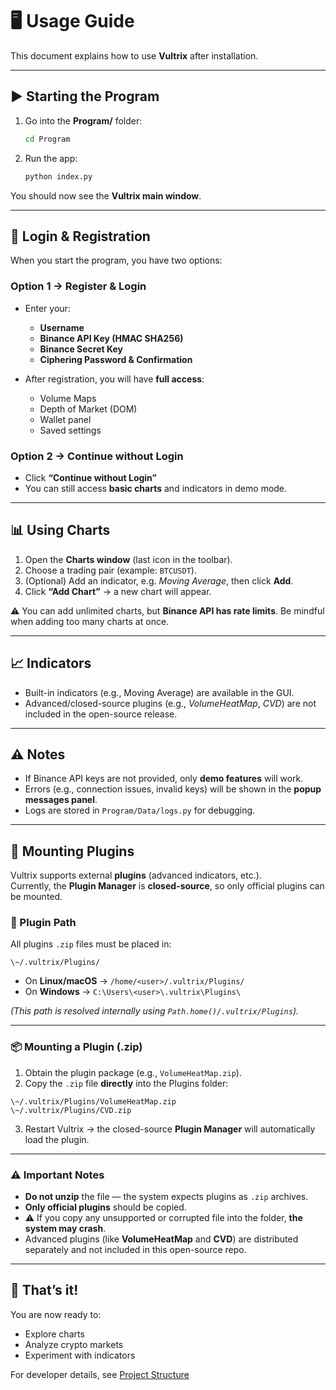 # 🖥️ Usage Guide

This document explains how to use **Vultrix** after installation.  

---

## ▶️ Starting the Program

1. Go into the **Program/** folder:
    ```bash
    cd Program
    ```

2. Run the app:

   ```bash
   python index.py
   ```

You should now see the **Vultrix main window**.

---

## 🔑 Login & Registration

When you start the program, you have two options:

### Option 1 → Register & Login

* Enter your:

  * **Username**
  * **Binance API Key (HMAC SHA256)**
  * **Binance Secret Key**
  * **Ciphering Password & Confirmation**
* After registration, you will have **full access**:

  * Volume Maps
  * Depth of Market (DOM)
  * Wallet panel
  * Saved settings

### Option 2 → Continue without Login

* Click **“Continue without Login”**
* You can still access **basic charts** and indicators in demo mode.

---

## 📊 Using Charts

1. Open the **Charts window** (last icon in the toolbar).
2. Choose a trading pair (example: `BTCUSDT`).
3. (Optional) Add an indicator, e.g. *Moving Average*, then click **Add**.
4. Click **“Add Chart”** → a new chart will appear.

⚠️ You can add unlimited charts, but **Binance API has rate limits**.
Be mindful when adding too many charts at once.

---

## 📈 Indicators

* Built-in indicators (e.g., Moving Average) are available in the GUI.
* Advanced/closed-source plugins (e.g., *VolumeHeatMap*, *CVD*) are not included in the open-source release.

---

## ⚠️ Notes

* If Binance API keys are not provided, only **demo features** will work.
* Errors (e.g., connection issues, invalid keys) will be shown in the **popup messages panel**.
* Logs are stored in `Program/Data/logs.py` for debugging.

---

## 🔌 Mounting Plugins

Vultrix supports external **plugins** (advanced indicators, etc.).  
Currently, the **Plugin Manager** is **closed-source**, so only official plugins can be mounted.

### 📁 Plugin Path

All plugins `.zip` files must be placed in:

```
\~/.vultrix/Plugins/
```

- On **Linux/macOS** → `/home/<user>/.vultrix/Plugins/`  
- On **Windows** → `C:\Users\<user>\.vultrix\Plugins\`  

*(This path is resolved internally using `Path.home()/.vultrix/Plugins`).*

---

### 📦 Mounting a Plugin (.zip)

1. Obtain the plugin package (e.g., `VolumeHeatMap.zip`).  
2. Copy the `.zip` file **directly** into the Plugins folder:
```
\~/.vultrix/Plugins/VolumeHeatMap.zip
\~/.vultrix/Plugins/CVD.zip
```
3. Restart Vultrix → the closed-source **Plugin Manager** will automatically load the plugin.  

---

### ⚠️ Important Notes

- **Do not unzip** the file — the system expects plugins as `.zip` archives.  
- **Only official plugins** should be copied.  
- ⚠️ If you copy any unsupported or corrupted file into the folder, **the system may crash**.  
- Advanced plugins (like **VolumeHeatMap** and **CVD**) are distributed separately and not included in this open-source repo.  

---

## 🎉 That’s it!

You are now ready to:

* Explore charts
* Analyze crypto markets
* Experiment with indicators

For developer details, see [Project Structure](../developers_docs/project-structure.md)